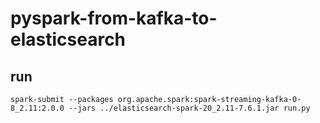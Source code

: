 # pyspark-from-kafka-to-elasticsearch

## run 
```
spark-submit --packages org.apache.spark:spark-streaming-kafka-0-8_2.11:2.0.0 --jars ../elasticsearch-spark-20_2.11-7.6.1.jar run.py
```
